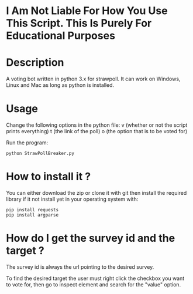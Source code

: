 # I Am Not Liable For How You Use This Script. This Is Purely For Educational Purposes 

# Description
A voting bot written in python 3.x for strawpoll. 
It can work on Windows, Linux and Mac as long as python is installed.

# Usage
Change the following options in the python file:
v (whether or not the script prints everything)
t (the link of the poll)
o (the option that is to be voted for) 

Run the program:
```
python StrawPollBreaker.py

```


# How to install it ?
You can either download the zip or clone it with git then install the required library if it not install yet in your operating system with:
```
pip install requests
pip install argparse

```


# How do I get the survey id and the target ?
The survey id is always the url pointing to the desired survey.

To find the desired target the user must right click the checkbox you want to vote for, then go to inspect element and search for the "value" option. 

